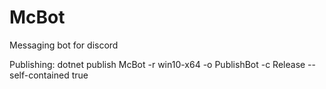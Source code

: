 # McBot
Messaging bot for discord

Publishing:  dotnet publish McBot -r win10-x64 -o PublishBot -c Release --self-contained true
